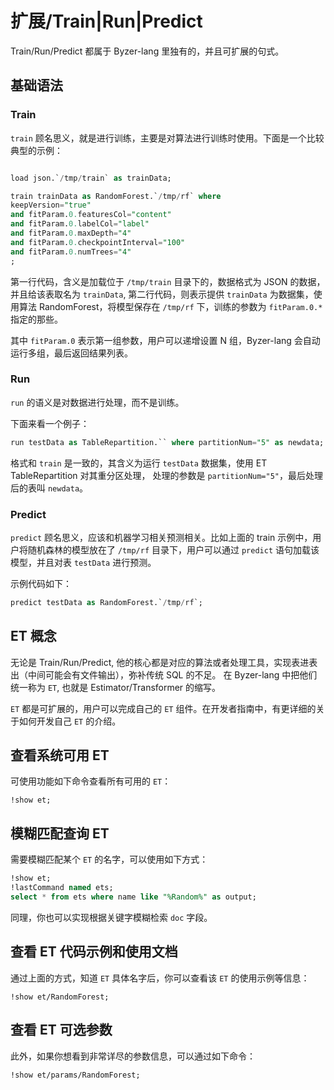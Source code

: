 # 扩展/Train|Run|Predict

Train/Run/Predict 都属于 Byzer-lang 里独有的，并且可扩展的句式。

## 基础语法

### Train

`train` 顾名思义，就是进行训练，主要是对算法进行训练时使用。下面是一个比较典型的示例：

```sql

load json.`/tmp/train` as trainData;

train trainData as RandomForest.`/tmp/rf` where
keepVersion="true"
and fitParam.0.featuresCol="content"
and fitParam.0.labelCol="label"
and fitParam.0.maxDepth="4"
and fitParam.0.checkpointInterval="100"
and fitParam.0.numTrees="4"
;
```




第一行代码，含义是加载位于 `/tmp/train` 目录下的，数据格式为 JSON 的数据，并且给该表取名为 `trainData`, 
第二行代码，则表示提供 `trainData` 为数据集，使用算法 RandomForest，将模型保存在 `/tmp/rf` 下，训练的参数为 `fitParam.0.*` 指定的那些。


其中 `fitParam.0` 表示第一组参数，用户可以递增设置 N 组，Byzer-lang 会自动运行多组，最后返回结果列表。

### Run

`run` 的语义是对数据进行处理，而不是训练。

下面来看一个例子：

```sql
run testData as TableRepartition.`` where partitionNum="5" as newdata; 
```

格式和 `train` 是一致的，其含义为运行 `testData` 数据集，使用 ET TableRepartition 对其重分区处理，
处理的参数是 `partitionNum="5"`，最后处理后的表叫 `newdata`。


### Predict

`predict` 顾名思义，应该和机器学习相关预测相关。比如上面的 train 示例中，用户将随机森林的模型放在了
`/tmp/rf` 目录下，用户可以通过 `predict` 语句加载该模型，并且对表 `testData` 进行预测。

示例代码如下：

```sql
predict testData as RandomForest.`/tmp/rf`;
```


## ET 概念

无论是 Train/Run/Predict, 他的核心都是对应的算法或者处理工具，实现表进表出（中间可能会有文件输出），弥补传统 SQL 的不足。
在 Byzer-lang 中把他们统一称为 `ET`, 也就是 Estimator/Transformer 的缩写。

`ET` 都是可扩展的，用户可以完成自己的 `ET` 组件。在开发者指南中，有更详细的关于如何开发自己 `ET` 的介绍。

## 查看系统可用 ET

可使用功能如下命令查看所有可用的 `ET`：

```
!show et;
```

## 模糊匹配查询 ET

需要模糊匹配某个 `ET` 的名字，可以使用如下方式：

```sql
!show et;
!lastCommand named ets;
select * from ets where name like "%Random%" as output;
```

同理，你也可以实现根据关键字模糊检索 `doc` 字段。

## 查看 ET 代码示例和使用文档

通过上面的方式，知道 `ET` 具体名字后，你可以查看该 `ET` 的使用示例等信息：

```
!show et/RandomForest;
```

## 查看 ET 可选参数

此外，如果你想看到非常详尽的参数信息，可以通过如下命令：

```
!show et/params/RandomForest;
```







